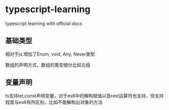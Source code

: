 # typescript-learning
typescript learning with official docs

## 基础类型

相对于js,增加了Enum, void, Any, Never类型

数组的声明方式，数组的类型细分比如元组

## 变量声明

ts支持let,const声明变量，对于es6中的解构赋值以及rest运算符也支持，但支持程度与es6有所区别，比如不能解构出对象的方法